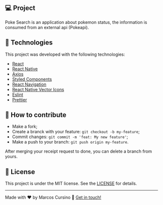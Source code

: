 ## 💻 Project

Poke Search is an application about pokemon status, the information is consumed from an external api (Pokeapi).

## :rocket: Technologies

This project was developed with the following technologies:

- [React](https://reactjs.org)
- [React Native](https://facebook.github.io/react-native/)
- [Axios](https://github.com/axios/axios)
- [Styled Components](https://styled-components.com/)
- [React Navigation](https://reactnavigation.org/)
- [React Native Vector Icons](https://github.com/oblador/react-native-vector-icons)
- [Eslint](https://eslint.org/)
- [Prettier](https://prettier.io/)

## 🤔 How to contribute

- Make a fork;
- Create a branck with your feature: `git checkout -b my-feature`;
- Commit changes: `git commit -m 'feat: My new feature'`;
- Make a push to your branch: `git push origin my-feature`.

After merging your receipt request to done, you can delete a branch from yours.

## :memo: License

This project is under the MIT license. See the [LICENSE](LICENSE.md) for details.

---

Made with ♥ by Marcos Cursino :wave: [Get in touch!](https://www.linkedin.com/in/marcos-cursino/)
